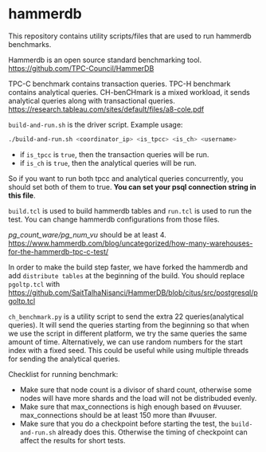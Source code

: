 # hammerdb

This repository contains utility scripts/files that are used to run hammerdb benchmarks.

Hammerdb is an open source standard benchmarking tool. https://github.com/TPC-Council/HammerDB

TPC-C benchmark contains transaction queries.
TPC-H benchmark contains analytical queries.
CH-benCHmark is a mixed workload, it sends analytical queries along with transactional queries. https://research.tableau.com/sites/default/files/a8-cole.pdf

`build-and-run.sh` is the driver script. Example usage:

```bash
./build-and-run.sh <coordinator_ip> <is_tpcc> <is_ch> <username>
```

* if `is_tpcc` is `true`, then the transaction queries will be run.
* if `is_ch` is `true`, then the analytical queries will be run.

So if you want to run both tpcc and analytical queries concurrently, you should set both of them to true.
**You can set your psql connection string in this file**.

`build.tcl` is used to build hammerdb tables and `run.tcl` is used to run the test.
You can change hammerdb configurations from those files.

*pg_count_ware/pg_num_vu* should be at least 4. https://www.hammerdb.com/blog/uncategorized/how-many-warehouses-for-the-hammerdb-tpc-c-test/

In order to make the build step faster, we have forked the hammerdb and add `distribute tables` at the beginning of the build.
You should replace `pgoltp.tcl` with https://github.com/SaitTalhaNisanci/HammerDB/blob/citus/src/postgresql/pgoltp.tcl

`ch_benchmark.py` is a utility script to send the extra 22 queries(analytical queries). It will send the queries starting from the beginning so that when we use the script in different platform, we try the same queries the same amount of time. Alternatively, we can use random numbers for the start index with a fixed seed. This could be useful while using multiple threads for sending the analytical queries.

Checklist for running benchmark:

* Make sure that node count is a divisor of shard count, otherwise some nodes will have more shards and the load will not be distribuded evenly.
* Make sure that max_connections is high enough based on #vuuser. max_connections should be at least 150 more than #vuuser.
* Make sure that you do a checkpoint before starting the test, the `build-and-run.sh` already does this. Otherwise the timing of checkpoint can affect the results for short tests.
